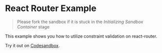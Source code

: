 # React Router Example

> Please fork the sandbox if it is stuck in the _Initializing Sandbox Container_ stage

This example shows you how to utilize constraint validation on react-router.

<!-- sandbox src="/examples/react-router?module=/src/login.tsx" -->

Try it out on [Codesandbox](https://codesandbox.io/s/github/edmundhung/conform/tree/main/examples/react-router?file=/app/routes/index.tsx).

<!-- /sandbox -->
